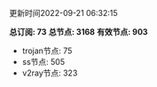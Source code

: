 更新时间2022-09-21 06:32:15

**总订阅: 73**
**总节点: 3168**
**有效节点: 903**
- trojan节点: 75
- ss节点: 505
- v2ray节点: 323

